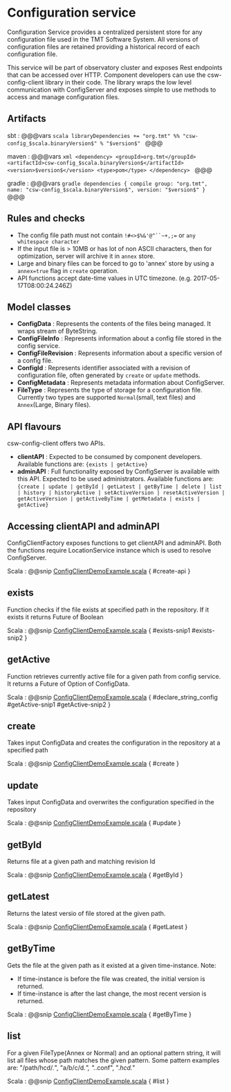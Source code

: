 # Configuration service

Configuration Service provides a centralized persistent store for any configuration file used in the TMT Software System. All versions of configuration files are retained providing a historical record of each configuration file.

This service will be part of observatory cluster and exposes Rest endpoints that can be accessed over HTTP. Component developers can use the csw-config-client library in their code. The library wraps the low level communication with ConfigServer and exposes simple to use methods to access and manage configuration files.  
 
## Artifacts

sbt
:   @@@vars
    ```scala
    libraryDependencies += "org.tmt" %% "csw-config_$scala.binaryVersion$" % "$version$"
    ```
    @@@

maven
:   @@@vars
    ```xml
    <dependency>
     <groupId>org.tmt</groupId>
     <artifactId>csw-config_$scala.binaryVersion$</artifactId>
     <version>$version$</version>
     <type>pom</type>
    </dependency>
    ```
    @@@

gradle
:   @@@vars
    ```gradle
    dependencies {
      compile group: "org.tmt", name: "csw-config_$scala.binaryVersion$", version: "$version$"
    }
    ```
    @@@

## Rules and checks
* The config file path must not contain `!#<>$%&'@^``~+,;=` or `any whitespace character`    
* If the input file is > 10MB or has lot of non ASCII characters, then for optimization, server will archive it in `annex` store.
* Large and binary files can be forced to go to 'annex' store by using a `annex=true` flag in `create` operation. 
* API functions accept date-time values in UTC timezone. (e.g. 2017-05-17T08:00:24.246Z) 

## Model classes
* **ConfigData** : Represents the contents of the files being managed. It wraps stream of ByteString.    
* **ConfigFileInfo** : Represents information about a config file stored in the config service.    
* **ConfigFileRevision** : Represents information about a specific version of a config file.    
* **ConfigId** : Represents identifier associated with a revision of configuration file, often generated by `create` or `update` methods.    
* **ConfigMetadata** : Represents metadata information about ConfigServer.    
* **FileType** : Represents the type of storage for a configuration file. Currently two types are supported `Normal`(small, text files) and `Annex`(Large, Binary files).
 
## API flavours

csw-config-client offers two APIs.

* **clientAPI** : Expected to be consumed by component developers. Available functions are: `{exists | getActive}`    
* **adminAPI**  : Full functionality exposed by ConfigServer is available with this API. Expected to be used administrators. Available functions are: `{create | update | getById | getLatest | getByTime | delete | list | history | historyActive | setActiveVersion | resetActiveVersion | getActiveVersion | getActiveByTime | getMetadata | exists | getActive}`

## Accessing clientAPI and adminAPI

ConfigClientFactory exposes functions to get clientAPI and adminAPI. Both the functions require LocationService instance which is used to resolve ConfigServer.

Scala
:   @@snip [ConfigClientDemoExample.scala](../../../../csw-config-client/src/test/scala/csw/services/config/client/scaladsl/demo/ConfigClientDemoExample.scala) { #create-api }

## exists

Function checks if the file exists at specified path in the repository. If it exists it returns Future of Boolean

Scala
:   @@snip [ConfigClientDemoExample.scala](../../../../csw-config-client/src/test/scala/csw/services/config/client/scaladsl/demo/ConfigClientDemoExample.scala) { #exists-snip1 #exists-snip2 }

## getActive

Function retrieves currently active file for a given path from config service. It returns a Future of Option of ConfigData.

Scala
:   @@snip [ConfigClientDemoExample.scala](../../../../csw-config-client/src/test/scala/csw/services/config/client/scaladsl/demo/ConfigClientDemoExample.scala) { #declare_string_config #getActive-snip1 #getActive-snip2 }

## create

Takes input ConfigData and creates the configuration in the repository at a specified path

Scala
:   @@snip [ConfigClientDemoExample.scala](../../../../csw-config-client/src/test/scala/csw/services/config/client/scaladsl/demo/ConfigClientDemoExample.scala) { #create }

## update

Takes input ConfigData and overwrites the configuration specified in the repository

Scala
:   @@snip [ConfigClientDemoExample.scala](../../../../csw-config-client/src/test/scala/csw/services/config/client/scaladsl/demo/ConfigClientDemoExample.scala) { #update }

## getById

Returns file at a given path and matching revision Id

Scala
:   @@snip [ConfigClientDemoExample.scala](../../../../csw-config-client/src/test/scala/csw/services/config/client/scaladsl/demo/ConfigClientDemoExample.scala) { #getById }

## getLatest

Returns the latest versio of file stored at the given path.

Scala
:   @@snip [ConfigClientDemoExample.scala](../../../../csw-config-client/src/test/scala/csw/services/config/client/scaladsl/demo/ConfigClientDemoExample.scala) { #getLatest }

## getByTime

Gets the file at the given path as it existed at a given time-instance. Note:    

* If time-instance is before the file was created, the initial version is returned.    
* If time-instance is after the last change, the most recent version is returned.    

Scala
:   @@snip [ConfigClientDemoExample.scala](../../../../csw-config-client/src/test/scala/csw/services/config/client/scaladsl/demo/ConfigClientDemoExample.scala) { #getByTime }

## list

For a given FileType(Annex or Normal) and an optional pattern string, it will list all files whose path matches the given pattern. Some pattern examples are: "/path/hcd/*.*", "a/b/c/d.*", ".*.conf", ".*hcd.*"

Scala
:   @@snip [ConfigClientDemoExample.scala](../../../../csw-config-client/src/test/scala/csw/services/config/client/scaladsl/demo/ConfigClientDemoExample.scala) { #list }

